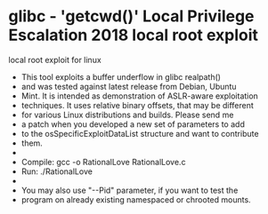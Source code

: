  glibc - 'getcwd()' Local Privilege Escalation 2018 local root exploit
===============
local root exploit for linux

 *  This tool exploits a buffer underflow in glibc realpath()
 *  and was tested against latest release from Debian, Ubuntu
 *  Mint. It is intended as demonstration of ASLR-aware exploitation
 *  techniques. It uses relative binary offsets, that may be different
 *  for various Linux distributions and builds. Please send me
 *  a patch when you developed a new set of parameters to add
 *  to the osSpecificExploitDataList structure and want to contribute
 *  them.
 *
 *  Compile: gcc -o RationalLove RationalLove.c
 *  Run: ./RationalLove
 *
 *  You may also use "--Pid" parameter, if you want to test the
 *  program on already existing namespaced or chrooted mounts.
